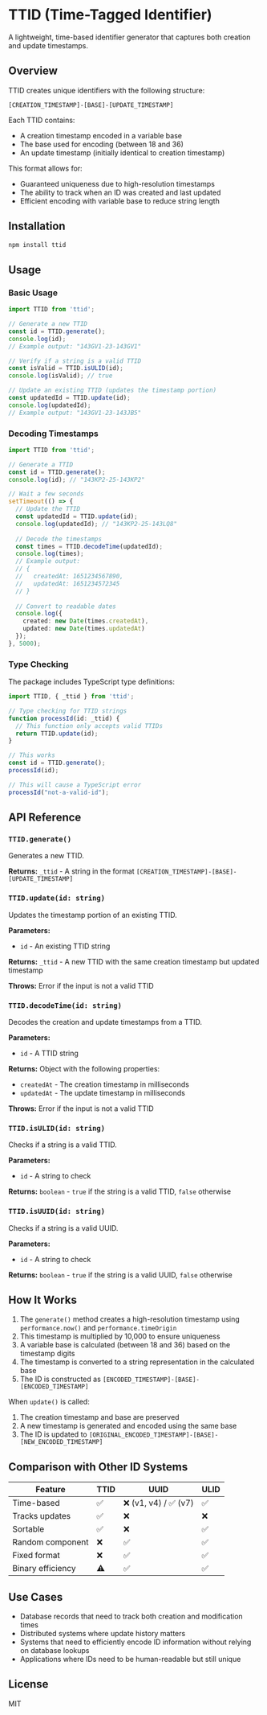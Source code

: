 # TTID (Time-Tagged Identifier)

A lightweight, time-based identifier generator that captures both creation and update timestamps.

## Overview

TTID creates unique identifiers with the following structure:
```
[CREATION_TIMESTAMP]-[BASE]-[UPDATE_TIMESTAMP]
```

Each TTID contains:
- A creation timestamp encoded in a variable base
- The base used for encoding (between 18 and 36)
- An update timestamp (initially identical to creation timestamp)

This format allows for:
- Guaranteed uniqueness due to high-resolution timestamps
- The ability to track when an ID was created and last updated
- Efficient encoding with variable base to reduce string length

## Installation

```bash
npm install ttid
```

## Usage

### Basic Usage

```typescript
import TTID from 'ttid';

// Generate a new TTID
const id = TTID.generate();
console.log(id);
// Example output: "143GV1-23-143GV1"

// Verify if a string is a valid TTID
const isValid = TTID.isULID(id);
console.log(isValid); // true

// Update an existing TTID (updates the timestamp portion)
const updatedId = TTID.update(id);
console.log(updatedId);
// Example output: "143GV1-23-143JB5"
```

### Decoding Timestamps

```typescript
import TTID from 'ttid';

// Generate a TTID
const id = TTID.generate();
console.log(id); // "143KP2-25-143KP2"

// Wait a few seconds
setTimeout(() => {
  // Update the TTID
  const updatedId = TTID.update(id);
  console.log(updatedId); // "143KP2-25-143LQ8"
  
  // Decode the timestamps
  const times = TTID.decodeTime(updatedId);
  console.log(times);
  // Example output: 
  // {
  //   createdAt: 1651234567890,
  //   updatedAt: 1651234572345
  // }
  
  // Convert to readable dates
  console.log({
    created: new Date(times.createdAt),
    updated: new Date(times.updatedAt)
  });
}, 5000);
```

### Type Checking

The package includes TypeScript type definitions:

```typescript
import TTID, { _ttid } from 'ttid';

// Type checking for TTID strings
function processId(id: _ttid) {
  // This function only accepts valid TTIDs
  return TTID.update(id);
}

// This works
const id = TTID.generate();
processId(id);

// This will cause a TypeScript error
processId("not-a-valid-id");
```

## API Reference

### `TTID.generate()`

Generates a new TTID.

**Returns:** `_ttid` - A string in the format `[CREATION_TIMESTAMP]-[BASE]-[UPDATE_TIMESTAMP]`

### `TTID.update(id: string)`

Updates the timestamp portion of an existing TTID.

**Parameters:**
- `id` - An existing TTID string

**Returns:** `_ttid` - A new TTID with the same creation timestamp but updated timestamp

**Throws:** Error if the input is not a valid TTID

### `TTID.decodeTime(id: string)`

Decodes the creation and update timestamps from a TTID.

**Parameters:**
- `id` - A TTID string

**Returns:** Object with the following properties:
- `createdAt` - The creation timestamp in milliseconds
- `updatedAt` - The update timestamp in milliseconds

**Throws:** Error if the input is not a valid TTID

### `TTID.isULID(id: string)`

Checks if a string is a valid TTID.

**Parameters:**
- `id` - A string to check

**Returns:** `boolean` - `true` if the string is a valid TTID, `false` otherwise

### `TTID.isUUID(id: string)`

Checks if a string is a valid UUID.

**Parameters:**
- `id` - A string to check

**Returns:** `boolean` - `true` if the string is a valid UUID, `false` otherwise

## How It Works

1. The `generate()` method creates a high-resolution timestamp using `performance.now()` and `performance.timeOrigin`
2. This timestamp is multiplied by 10,000 to ensure uniqueness
3. A variable base is calculated (between 18 and 36) based on the timestamp digits
4. The timestamp is converted to a string representation in the calculated base
5. The ID is constructed as `[ENCODED_TIMESTAMP]-[BASE]-[ENCODED_TIMESTAMP]`

When `update()` is called:
1. The creation timestamp and base are preserved
2. A new timestamp is generated and encoded using the same base
3. The ID is updated to `[ORIGINAL_ENCODED_TIMESTAMP]-[BASE]-[NEW_ENCODED_TIMESTAMP]`

## Comparison with Other ID Systems

| Feature | TTID | UUID | ULID |
|---------|------|------|------|
| Time-based | ✅ | ❌ (v1, v4) / ✅ (v7) | ✅ |
| Tracks updates | ✅ | ❌ | ❌ |
| Sortable | ✅ | ❌ | ✅ |
| Random component | ❌ | ✅ | ✅ |
| Fixed format | ❌ | ✅ | ✅ |
| Binary efficiency | ⚠️ | ✅ | ✅ |

## Use Cases

- Database records that need to track both creation and modification times
- Distributed systems where update history matters
- Systems that need to efficiently encode ID information without relying on database lookups
- Applications where IDs need to be human-readable but still unique

## License

MIT